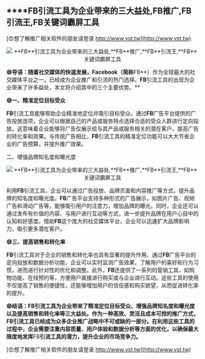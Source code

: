 ## ****FB**引流工具为企业带来的三大益处,**FB**推广,**FB**引流王,**FB**关键词霸屏工具**

[😍想了解推广相关软件的朋友请登录 http://www.vst.tw](http://www.vst.tw)

 <center><img src="https://vst.tw/MP4/tuiguang/png/6.png" alt="**FB**引流工具为企业带来的三大益处,**FB**推广,**FB**引流王,**FB**关键词霸屏工具"></center>

**😄导语：随着社交媒体的快速发展，Facebook（简称**FB**）作为全球最大的社交媒体平台之一，已经成为企业推广和引流的热门选择。**FB**引流工具的出现为企业带来了许多益处，本文将介绍其中的三个主要优势。**

**😄一、精准定位目标受众**

**FB**引流工具能够帮助企业精准地定位并吸引目标受众。通过**FB**广告平台提供的广告投放选项，企业可以根据自己的产品或服务特点选择合适的受众人群进行定向投放。这意味着企业能够将广告仅展示给与其产品或服务相关的潜在客户，提高广告的转化率和效果。与传统广告相比，**FB**引流工具的精准定位功能可以大大节省企业的广告预算，并提升推广效果。

二、增强品牌知名度和曝光度

 <center><img src="https://vst.tw/MP4/tuiguang/png/6.png" alt="**FB**引流工具为企业带来的三大益处,**FB**推广,**FB**引流王,**FB**关键词霸屏工具"></center>

利用**FB**引流工具，企业可以通过广告投放、品牌页面和内容推广等方式，提升品牌的知名度和曝光度。**FB**广告平台支持多种形式的广告展示，如图片广告、视频广告和滑动广告等，能够吸引用户的注意力，增加品牌的曝光。同时，企业还可以通过发布有价值的内容、与用户进行互动等方式，进一步提升品牌在用户心目中的认知和好感度。借助**FB**这个庞大的社交媒体平台，企业可以迅速扩大品牌影响力，吸引更多潜在客户。

**😄三、提高销售和转化率**

**FB**引流工具对于企业的销售和转化率也具有显著的提升作用。通过**FB**广告平台的定向投放和数据分析功能，企业可以实时监测广告效果，了解用户的喜好和行为习惯，进而进行针对性的优化和调整。此外，**FB**还提供了一系列的营销工具，如购物功能、在线预约等，方便用户直接进行购买或与企业进行互动。这些工具的使用不仅提高了销售的便捷性，还能够增加用户的信任感和购买欲望，从而促进转化率的提升。

**😄结语：**FB**引流工具为企业带来了精准定位目标受众、增强品牌知名度和曝光度以及提高销售和转化率等三大益处。作为一种高效、灵活且成本可控的推广方式，**FB**引流工具已经成为众多企业推广战略中不可或缺的一部分。在利用这些工具的过程中，企业需要注重内容质量、用户体验和数据分析等方面的优化，以确保最大限度地发挥**FB**引流工具的潜力，提升企业的市场竞争力。**

[😍想了解推广相关软件的朋友请登录 http://www.vst.tw](http://www.vst.tw)



